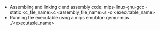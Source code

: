 - Assembling and linking c and assembly code:
	mips-linux-gnu-gcc -static <c_file_name>.c <assembly_file_name>.s -o <executable_name>
- Running the executable using a mips emulator: qemu-mips ./<executable_name>
